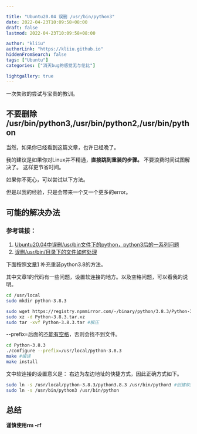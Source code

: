 ```yaml
---

title: "Ubuntu20.04 误删 /usr/bin/python3"
date: 2022-04-23T10:09:58+08:00
draft: false
lastmod: 2022-04-23T10:09:58+08:00

author: "kliiu"
authorLink: "https://kliiu.github.io"
hiddenFromSearch: false
tags: ["Ubuntu"]
categories: ["消灭bug的感觉无与伦比"]

lightgallery: true
---
```


一次失败的尝试与宝贵的教训。
<!--more-->

## 不要删除 /usr/bin/python3,/usr/bin/python2,/usr/bin/python
当然，如果你已经看到这篇文章，也许已经晚了。

我的建议是如果你对Linux并不精通，**直接跳到重装的步骤。** 不要浪费时间试图解决了。
这样更节省时间。

如果你不死心，可以尝试以下方法。

但是以我的经验，只是会带来一个又一个更多的error。
## 可能的解决办法


### 参考链接：
1. [Ubuntu20.04中误删/usr/bin文件下的python，python3后的一系列问题](https://blog.csdn.net/qq_48020679/article/details/114796994)
2. [误删/usr/bin/目录下的文件如何处理](https://blog.csdn.net/weixin_44307065/article/details/109136808)


下面按照[文章1](https://blog.csdn.net/qq_48020679/article/details/114796994) 补充重装python3.8的方法。

其中文章1的代码有一些问题，设置软连接的地方。以及空格问题，可以看我的说明。
```bash
cd /usr/local
sudo mkdir python-3.8.3
```

```bash
sudo wget https://registry.npmmirror.com/-/binary/python/3.8.3/Python-3.8.3.tar.xz
sudo xz -d Python-3.8.3.tar.xz
sudo tar -xvf Python-3.8.3.tar #解压
```

--prefix=后面的[不能有空格](https://blog.csdn.net/u013249853/article/details/79827489)，否则会找不到文件。
```bash
cd Python-3.8.3
./configure --prefix=/usr/local/python-3.8.3
make #编译
make install
```


文中软连接的设置意义是： 右边为左边地址的快捷方式，因此正确方式如下。
```bash
sudo ln -s /usr/local/python-3.8.3/python3.8.3 /usr/bin/python3 #创建软连接
sudo ln -s /usr/bin/python3 /usr/bin/python
```
## 总结
**谨慎使用rm -rf**
